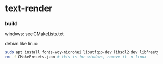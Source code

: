 # text-render

### build
windows: see CMakeLists.txt

debian like linux:
```bash
sudo apt install fonts-wqy-microhei libutfcpp-dev libsdl2-dev libfreetype-dev libx11-dev zlib1g-dev
rm -f CMakePresets.json # this is for windows, remove it in linux
```